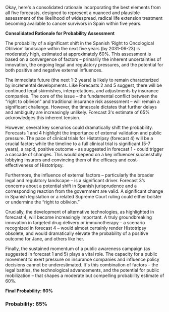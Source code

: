 Okay, here's a consolidated rationale incorporating the best elements from all five forecasts, designed to represent a nuanced and plausible assessment of the likelihood of widespread, radical life extension treatment becoming available to cancer survivors in Spain within five years.

**Consolidated Rationale for Probability Assessment**

The probability of a significant shift in the Spanish ‘Right to Oncological Oblivion’ landscape within the next five years (by 2031-06-23) is moderately high, estimated at approximately 60%. This assessment is based on a convergence of factors – primarily the inherent uncertainties of innovation, the ongoing legal and regulatory pressures, and the potential for both positive and negative external influences.

The immediate future (the next 1-2 years) is likely to remain characterized by incremental developments. Like Forecasts 2 and 5 suggest, there will be continued legal skirmishes, interpretations, and adjustments by insurance companies. The core of the issue – the fundamental conflict between the “right to oblivion” and traditional insurance risk assessment – will remain a significant challenge. However, the timescale dictates that further delays and ambiguity are increasingly unlikely. Forecast 3's estimate of 65% acknowledges this inherent tension.

However, several key scenarios could dramatically shift the probability. Forecasts 1 and 4 highlight the importance of external validation and public pressure. The pace of clinical trials for Histotripsy (forecast 4) will be a crucial factor; while the timeline to a full clinical trial is significant (5-7 years), a rapid, positive outcome - as suggested in forecast 1 - could trigger a cascade of changes. This would depend on a key influencer successfully lobbying insurers and convincing them of the efficacy and cost-effectiveness of Histotripsy.

Furthermore, the influence of external factors – particularly the broader legal and regulatory landscape – is a significant driver. Forecast 3’s concerns about a potential shift in Spanish jurisprudence and a corresponding reaction from the government are valid. A significant change in Spanish legislation or a related Supreme Court ruling could either bolster or undermine the “right to oblivion.”

Crucially, the development of alternative technologies, as highlighted in forecast 4, will become increasingly important. A truly groundbreaking innovation in targeted drug delivery or immunotherapy – a scenario recognized in forecast 4 – would almost certainly render Histotripsy obsolete, and would dramatically elevate the probability of a positive outcome for Jane, and others like her.

Finally, the sustained momentum of a public awareness campaign (as suggested in forecast 1 and 5) plays a vital role. The capacity for a public movement to exert pressure on insurance companies and influence policy decisions cannot be underestimated. It's this combination of factors – the legal battles, the technological advancements, and the potential for public mobilization – that shapes a moderate but compelling probability estimate of 60%.

**Final Probability: 60%**


### Probability: 65%